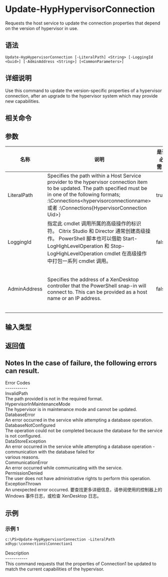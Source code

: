 # Update-HypHypervisorConnection

Requests the host service to update the connection properties that depend on the version of hypervisor in use.

## 语法

    Update-HypHypervisorConnection [-LiteralPath] <String> [-LoggingId <Guid>] [-AdminAddress <String>] [<CommonParameters>]
    

## 详细说明

Use this command to update the version-specific properties of a hypervisor connection, after an upgrade to the hypervisor system which may provide new capabilities.

## 相关命令

## 参数

| 名称           | 说明                                                                                                                                                                                                                                                                     | 是否必需？ | 管道输入           | 默认值                                   |
| ------------ | ---------------------------------------------------------------------------------------------------------------------------------------------------------------------------------------------------------------------------------------------------------------------- | ----- | -------------- | ------------------------------------- |
| LiteralPath  | Specifies the path within a Host Service provider to the hypervisor connection item to be updated. The path specified must be in one of the following formats; <drive>:\Connections\<hypervisorconnectionname> 或者 <drive>:\Connections\{HypervisorConnection Uid>} | true  | true (ByValue) |                                       |
| LoggingId    | 指定此 cmdlet 调用所属的高级操作的标识符。 Citrix Studio 和 Director 通常创建高级操作。 PowerShell 脚本也可以借助 Start-LogHighLevelOperation 和 Stop-LogHighLevelOperation cmdlet 在高级操作中打包一系列 cmdlet 调用。                                                                                                 | false | false          |                                       |
| AdminAddress | Specifies the address of a XenDesktop controller that the PowerShell snap-in will connect to. This can be provided as a host name or an IP address.                                                                                                                    | false | false          | LocalHost。一旦有 cmdlet 提供了某个值，此值将变为默认值。 |

## 输入类型

### 

## 返回值

### 

## Notes In the case of failure, the following errors can result.  
Error Codes  
\---\---\-----  
InvalidPath  
The path provided is not in the required format.  
HypervisorInMaintenanceMode  
The hypervisor is in maintenance mode and cannot be updated.  
DatabaseError  
An error occurred in the service while attempting a database operation.  
DatabaseNotConfigured  
The operation could not be completed because the database for the service is not configured.  
DataStoreException  
An error occurred in the service while attempting a database operation - communication with the database failed for  
various reasons.  
CommunicationError  
An error occurred while communicating with the service.  
PermissionDenied  
The user does not have administrative rights to perform this operation.  
ExceptionThrown  
An unexpected error occurred. 要查找更多详细信息，请参阅使用的控制器上的 Windows 事件日志，或检查 XenDesktop 日志。

## 示例

### 示例 1

    c:\PS>Update-HypHypervisorConnection -LiteralPath xdhyp:\connections\Connection1
    

Description  
\---\---\-----  
This command requests that the properties of Connection1 be updated to match the current capabilities of the hypervisor.